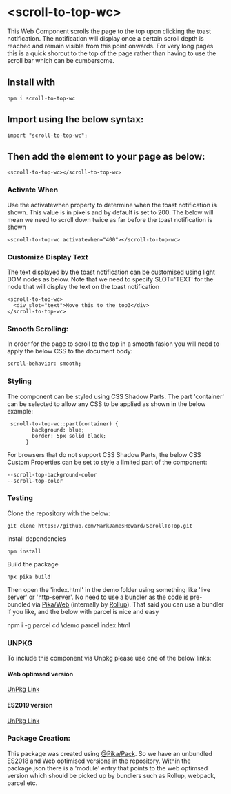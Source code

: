 # \<scroll-to-top-wc\>

This Web Component scrolls the page to the top upon clicking the toast notification. The notification will display once a certain scroll depth is reached and remain visible from this point onwards. For very long pages this is a quick shorcut to the top of the page rather than having to use the scroll bar which can be cumbersome.

## Install with

```
npm i scroll-to-top-wc
```

## Import using the below syntax:

```
import "scroll-to-top-wc";
```

## Then add the element to your page as below:

```
<scroll-to-top-wc></scroll-to-top-wc>
```

### Activate When

Use the activatewhen property to determine when the toast notification is shown. This value is in pixels and by default is set to 200. The below will mean we need to scroll down twice as far before the toast notification is shown

```
<scroll-to-top-wc activatewhen="400"></scroll-to-top-wc>
```

### Customize Display Text

The text displayed by the toast notification can be customised using light DOM nodes as below. Note that we need to specify SLOT='TEXT' for the node that will display the text on the toast notification

```
<scroll-to-top-wc>
  <div slot="text">Move this to the top3</div>
</scroll-to-top-wc>
```

### Smooth Scrolling:

In order for the page to scroll to the top in a smooth fasion you will need to apply the below CSS to the document body:

```
scroll-behavior: smooth;
```

### Styling

The component can be styled using CSS Shadow Parts. The part 'container' can be selected to allow any CSS to be applied as shown in the below example:

```
 scroll-to-top-wc::part(container) {
        background: blue;
        border: 5px solid black;
      }
```

For browsers that do not support CSS Shadow Parts, the below CSS Custom Properties can be set to style a limited part of the component:

```
--scroll-top-background-color
--scroll-top-color
```

### Testing

Clone the repository with the below:

```
git clone https://github.com/MarkJamesHoward/ScrollToTop.git
```

install dependencies

```
npm install
```

Build the package

```
npx pika build
```

Then open the 'index.html' in the demo folder using something like 'live server' or 'http-server'. No need to use a bundler as the code is pre-bundled via [Pika/Web](https://www.pika.dev/blog/pika-web-a-future-without-webpack/) (internally by [Rollup](https://rollupjs.org/)). That said you can use a bundler if you like, and the below with parcel is nice and easy

npm i -g parcel
cd \demo
parcel index.html

### UNPKG

To include this component via Unpkg please use one of the below links:

#### Web optimsed version

[UnPkg Link](https://unpkg.com/scroll-to-top-wc@latest/dist-web/index.js)

#### ES2019 version

[UnPkg Link](https://unpkg.com/scroll-to-top-wc@latest/dist-src/index.js)

### Package Creation:

This package was created using [@Pika/Pack](https://www.pika.dev/blog/introducing-pika-pack/). So we have an unbundled ES2018 and Web optimised versions in the repository. Within the package.json there is a 'module' entry that points to the web optimsed version which should be picked up by bundlers such as Rollup, webpack, parcel etc.
